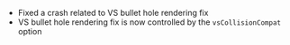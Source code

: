 - Fixed a crash related to VS bullet hole rendering fix
- VS bullet hole rendering fix is now controlled by the `vsCollisionCompat` option